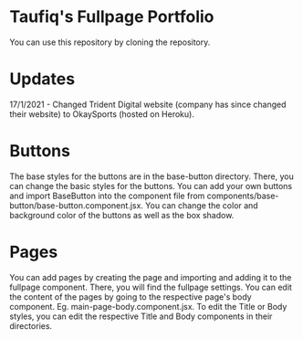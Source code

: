 # Taufiq's Fullpage Portfolio

You can use this repository by cloning the repository.

# Updates

17/1/2021 - Changed Trident Digital website (company has since changed their website) to OkaySports (hosted on Heroku).

# Buttons

The base styles for the buttons are in the base-button directory. There, you can change the basic styles for the buttons.
You can add your own buttons and import BaseButton into the component file from components/base-button/base-button.component.jsx.
You can change the color and background color of the buttons as well as the box shadow.

# Pages

You can add pages by creating the page and importing and adding it to the fullpage component. 
There, you will find the fullpage settings. You can edit the content of the pages by going to the respective page's body component.
Eg. main-page-body.component.jsx. To edit the Title or Body styles, you can edit the respective Title and Body components in their directories.

